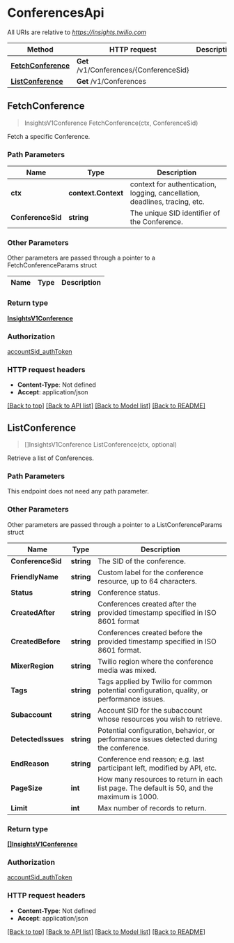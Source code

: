 # ConferencesApi

All URIs are relative to *https://insights.twilio.com*

Method | HTTP request | Description
------------- | ------------- | -------------
[**FetchConference**](ConferencesApi.md#FetchConference) | **Get** /v1/Conferences/{ConferenceSid} | 
[**ListConference**](ConferencesApi.md#ListConference) | **Get** /v1/Conferences | 



## FetchConference

> InsightsV1Conference FetchConference(ctx, ConferenceSid)



Fetch a specific Conference.

### Path Parameters


Name | Type | Description
------------- | ------------- | -------------
**ctx** | **context.Context** | context for authentication, logging, cancellation, deadlines, tracing, etc.
**ConferenceSid** | **string** | The unique SID identifier of the Conference.

### Other Parameters

Other parameters are passed through a pointer to a FetchConferenceParams struct


Name | Type | Description
------------- | ------------- | -------------

### Return type

[**InsightsV1Conference**](InsightsV1Conference.md)

### Authorization

[accountSid_authToken](../README.md#accountSid_authToken)

### HTTP request headers

- **Content-Type**: Not defined
- **Accept**: application/json

[[Back to top]](#) [[Back to API list]](../README.md#documentation-for-api-endpoints)
[[Back to Model list]](../README.md#documentation-for-models)
[[Back to README]](../README.md)


## ListConference

> []InsightsV1Conference ListConference(ctx, optional)



Retrieve a list of Conferences.

### Path Parameters

This endpoint does not need any path parameter.

### Other Parameters

Other parameters are passed through a pointer to a ListConferenceParams struct


Name | Type | Description
------------- | ------------- | -------------
**ConferenceSid** | **string** | The SID of the conference.
**FriendlyName** | **string** | Custom label for the conference resource, up to 64 characters.
**Status** | **string** | Conference status.
**CreatedAfter** | **string** | Conferences created after the provided timestamp specified in ISO 8601 format
**CreatedBefore** | **string** | Conferences created before the provided timestamp specified in ISO 8601 format.
**MixerRegion** | **string** | Twilio region where the conference media was mixed.
**Tags** | **string** | Tags applied by Twilio for common potential configuration, quality, or performance issues.
**Subaccount** | **string** | Account SID for the subaccount whose resources you wish to retrieve.
**DetectedIssues** | **string** | Potential configuration, behavior, or performance issues detected during the conference.
**EndReason** | **string** | Conference end reason; e.g. last participant left, modified by API, etc.
**PageSize** | **int** | How many resources to return in each list page. The default is 50, and the maximum is 1000.
**Limit** | **int** | Max number of records to return.

### Return type

[**[]InsightsV1Conference**](InsightsV1Conference.md)

### Authorization

[accountSid_authToken](../README.md#accountSid_authToken)

### HTTP request headers

- **Content-Type**: Not defined
- **Accept**: application/json

[[Back to top]](#) [[Back to API list]](../README.md#documentation-for-api-endpoints)
[[Back to Model list]](../README.md#documentation-for-models)
[[Back to README]](../README.md)

